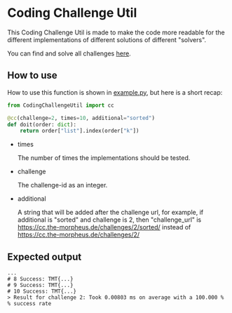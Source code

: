 # Coding Challenge Util
This Coding Challenge Util is made to make
the code more readable for the different implementations
of different solutions of different "solvers".

You can find and solve all challenges [here](https://challenges.the-morpheus.de/).


## How to use
How to use this function is shown in [example.py](example.py), but here is a short recap:
```python
from CodingChallengeUtil import cc

@cc(challenge=2, times=10, additional="sorted")
def doit(order: dict):
    return order["list"].index(order["k"])
```
* times

   The number of times the implementations should be tested.
* challenge
    
    The challenge-id as an integer.
* additional 

   A string that will be added after the challenge url,
   for example, if additional is "sorted" and challenge is 2,
   then "challenge_url" is https://cc.the-morpheus.de/challenges/2/sorted/
   instead of https://cc.the-morpheus.de/challenges/2/

## Expected output
```
...
# 8 Success: TMT{...}
# 9 Success: TMT{...}
# 10 Success: TMT{...}
> Result for challenge 2: Took 0.00803 ms on average with a 100.000 % % success rate
```
